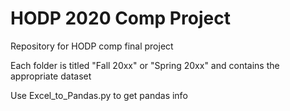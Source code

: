 # HODP 2020 Comp Project

Repository for HODP comp final project

Each folder is titled "Fall 20xx" or "Spring 20xx" and contains the appropriate dataset

Use Excel_to_Pandas.py to get pandas info